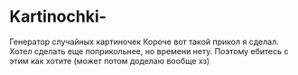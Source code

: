 # Kartinochki-
Генератор случайных картиночек
Короче вот такой прикол я сделал. Хотел сделать еще поприкольнее, но времени нету. Поэтому ебитесь с этим как хотите
(может потом доделаю вообще хз)
